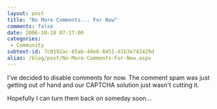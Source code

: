 ```yaml
---
layout: post
title: "No More Comments... For Now"
comments: false
date: 2006-10-18 07:17:00
categories:
 - Community
subtext-id: 7c0192ac-85ab-4de8-8451-d1b3e742429d
alias: /blog/post/No-More-Comments-For-Now.aspx
---
```



I've decided to disable comments for now. The comment spam was just getting out of hand and our CAPTCHA solution just wasn't cutting it.

Hopefully I can turn them back on someday soon...
